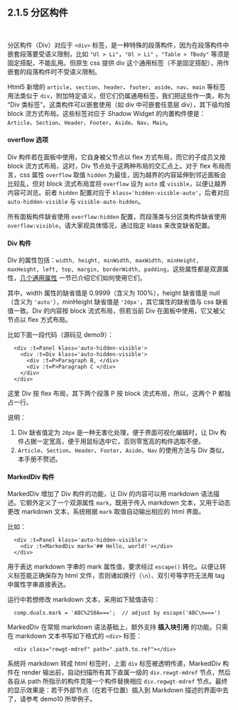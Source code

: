 2.1.5 分区构件
-------------------

&nbsp;

分区构件（Div）对应于 `<div>` 标签，是一种特殊的段落构件，因为在段落构件中嵌套段落要受语义限制，比如 `"Ul > Li"`，`"Ol > Li"` ，`"Table > TBody"` 等须是固定搭配，不能乱用。但原生 css 提供 div 这个通用标签（不是固定搭配），用作嵌套的段落构件时不受语义限制。

Html5 新增的 `article`、`section`、`header`、`footer`、`aside`、`nav`、`main` 等标签用法类似于 `div`，附加特定语义，但它们仍属通用标签，我们把这些作一类，称为 “Div 类标签”。这类构件可以嵌套使用（如 div 中可嵌套任意层 div），其下级均按 block 流方式布局。这些标签对应于 Shadow Widget 的内置构件便是：`Article`、`Section`、`Header`、`Footer`、`Aside`、`Nav`、`Main`。

#### overflow 选项

Div 构件若在面板中使用，它自身被父节点以 flex 方式布局，而它的子成员又按 block 流方式布局，这时，Div 节点处于这两种布局的交汇点上。对于 flex 布局而言，css 属性 `overflow` 取值 `hidden` 为最佳，因为越界的内容延伸到邻近面板会比较乱，但对 block 流式布局宜将 `overflow` 设为 `auto` 或 `visible`，以便让越界内容可浏览。前者 `hidden` 配置对应于 `klass='hidden-visible-auto'`，后者对应 `auto-hidden-visible` 与 `visible-auto-hidden`。

所有面板构件缺省使用 `overflow:hidden` 配置，而段落类与分区类构件缺省使用 `overflow:visible`，请大家视具体情况，通过指定 klass 来改变缺省配置。

#### Div 构件

Div 的属性包括：`width, height, minWidth, maxWidth, minHeight, maxHeight, left, top, margin, borderWidth, padding`，这些属性都是双源属性，[几个通用属性](#2.1.2.) 一节已介绍它们如何使用它们。

其中，width 属性的缺省值是 0.9999（含义为 100%），height 缺省值是 null（含义为 `'auto'`），minHeight 缺省值是 `'20px'`，其它属性的缺省值与 css 缺省值一致。Div 的内容按 block 流式布局，但若当前 Div 在面板中使用，它又被父节点以 flex 方式布局。

比如下面一段代码（源码见 demo9）：

```
  <div :t=Panel klass='auto-hidden-visible'>
    <div :t=Div klass='auto-hidden-visible'>
      <div :t=P>Paragraph B, </div>
      <div :t=P>Paragraph C </div>
    </div>
  </div>
```

这里 Div 按 flex 布局，其下两个段落 P 按 block 流式布局，所以，这两个 P 都独占一行。

说明：
1. Div 缺省值定为 `20px` 是一种无害化处理，便于界面可视化编辑时，让 Div 构件占据一定宽高，便于用鼠标选中它，否则零宽高的构件选取不便。
2. `Article`、`Section`、`Header`、`Footer`、`Aside`、`Nav` 的使用方法与 Div 类似，本手册不赘述。

#### MarkedDiv 构件

MarkedDiv 增加了 Div 构件的功能，让 Div 的内容可以用 markdown 语法描述。它额外定义了一个双源属性 `mark`，既用于传入 markdown 文本，又用于动态更改 markdown 文本，系统根据 `mark` 取值自动输出相应的 html 界面。

比如：

```
  <div :t=Panel klass='auto-hidden-visible'>
    <div :t=MarkedDiv mark='## Hello, world!'></div>
  </div>
```

用于表达 markdown 字串的 mark 属性值，要求经过 `escape()` 转化。以便让转义标签能正确保存为 html 文件，否则诸如换行（`\n`）、双引号等字符无法用 tag 中属性字串直接表达。

运行中若想修改 markdown 文本，采用如下赋值语句：

```
  comp.duals.mark = 'ABC%250A===';  // adjust by escape('ABC\n===')
```

MarkedDiv 在常规 markdown 语法基础上，额外支持 **插入块引用** 的功能。只需在 markdown 文本书写如下格式的 `<div>` 标签： 

```
  <div class="rewgt-mdref" path=".path.to.ref"></div>
```

系统将 markdown 转成 html 标签时，上面 `div` 标签被透明传递，MarkedDiv 构件在 render 输出前，自动扫描所有其下直属一级的 `div.rewgt-mdref` 节点，然后各自从 path 所指示的构件克隆一个构件替换相应 `div.regwgt-mdref` 节点。最终的显示效果是：若干外部节点（在若干位置）插入到 Markdown 描述的界面中去了，请参考 demo10 所举例子。

&nbsp;

